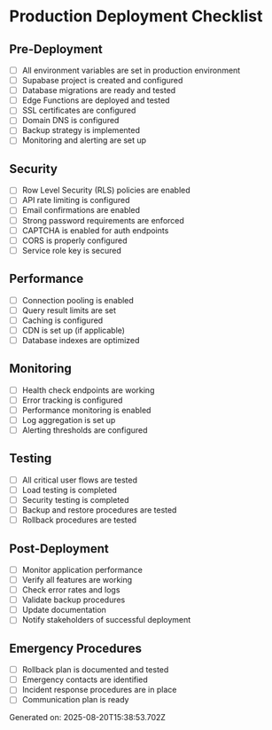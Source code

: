 # Production Deployment Checklist

## Pre-Deployment
- [ ] All environment variables are set in production environment
- [ ] Supabase project is created and configured
- [ ] Database migrations are ready and tested
- [ ] Edge Functions are deployed and tested
- [ ] SSL certificates are configured
- [ ] Domain DNS is configured
- [ ] Backup strategy is implemented
- [ ] Monitoring and alerting are set up

## Security
- [ ] Row Level Security (RLS) policies are enabled
- [ ] API rate limiting is configured
- [ ] Email confirmations are enabled
- [ ] Strong password requirements are enforced
- [ ] CAPTCHA is enabled for auth endpoints
- [ ] CORS is properly configured
- [ ] Service role key is secured

## Performance
- [ ] Connection pooling is enabled
- [ ] Query result limits are set
- [ ] Caching is configured
- [ ] CDN is set up (if applicable)
- [ ] Database indexes are optimized

## Monitoring
- [ ] Health check endpoints are working
- [ ] Error tracking is configured
- [ ] Performance monitoring is enabled
- [ ] Log aggregation is set up
- [ ] Alerting thresholds are configured

## Testing
- [ ] All critical user flows are tested
- [ ] Load testing is completed
- [ ] Security testing is completed
- [ ] Backup and restore procedures are tested
- [ ] Rollback procedures are tested

## Post-Deployment
- [ ] Monitor application performance
- [ ] Verify all features are working
- [ ] Check error rates and logs
- [ ] Validate backup procedures
- [ ] Update documentation
- [ ] Notify stakeholders of successful deployment

## Emergency Procedures
- [ ] Rollback plan is documented and tested
- [ ] Emergency contacts are identified
- [ ] Incident response procedures are in place
- [ ] Communication plan is ready

Generated on: 2025-08-20T15:38:53.702Z
